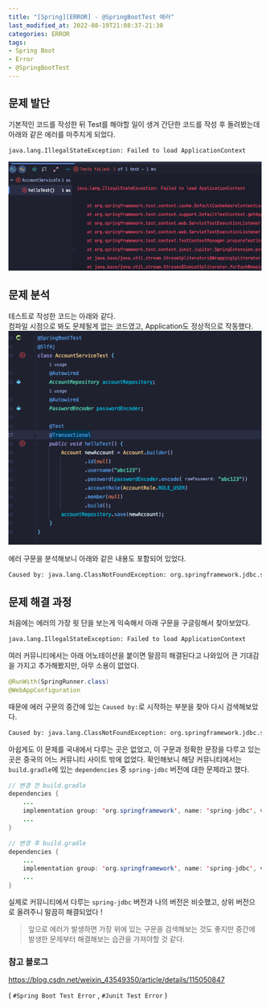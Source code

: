 ```yaml
---
title: "[Spring][ERROR] - @SpringBootTest 에러"
last_modified_at: 2022-08-19T21:08:37-21:30
categories: ERROR
tags:
- Spring Boot
- Error
- @SpringBootTest
---
```


## 문제 발단
기본적인 코드를 작성한 뒤 Test를 해야할 일이 생겨 간단한 코드를 작성 후 돌려봤는데 아래와 같은 에러를 마주치게 되었다.<br>

```bash
java.lang.IllegalStateException: Failed to load ApplicationContext
```

![](./spring-boot-test-error/test-error.png)

## 문제 분석
테스트로 작성한 코드는 아래와 같다.<br>
컴파일 시점으로 봐도 문제될게 없는 코드였고, Application도 정상적으로 작동했다.
![](./spring-boot-test-error/test-code-example.png)

에러 구문을 분석해보니 아래와 같은 내용도 포함되어 있었다.

```bash
Caused by: java.lang.ClassNotFoundException: org.springframework.jdbc.support.JdbcTransactionManager
```

## 문제 해결 과정

처음에는 에러의 가장 윗 단을 보는게 익숙해서 아래 구문을 구글링해서 찾아보았다.

```bash
java.lang.IllegalStateException: Failed to load ApplicationContext
```

여러 커뮤니티에서는 아래 어노테이션을 붙이면 말끔히 해결된다고 나와있어 큰 기대감을 가지고 추가해봤지만, 아무 소용이 없었다.

```java
@RunWith(SpringRunner.class)
@WebAppConfiguration
```

때문에 에러 구문의 중간에 있는 `Caused by:`로 시작하는 부분을 찾아 다시 검색해보았다.

```bash
Caused by: java.lang.ClassNotFoundException: org.springframework.jdbc.support.JdbcTransactionManager
```

아쉽게도 이 문제를 국내에서 다루는 곳은 없었고, 이 구문과 정확한 문장을 다루고 있는 곳은 중국의 어느 커뮤니티 사이트 밖에 없었다.
확인해보니 해당 커뮤니티에서는 `build.gradle`에 있는 `dependencies` 중 `spring-jdbc` 버전에 대한 문제라고 했다. <br>

```java
// 변경 전 build.gradle
dependencies {
    ...
    implementation group: 'org.springframework', name: 'spring-jdbc', version: '5.2.3.RELEASE'
    ...
}
```

```java
// 변경 후 build.gradle
dependencies {
    ...
    implementation group: 'org.springframework', name: 'spring-jdbc', version: '5.3.4'
    ...
}
```

실제로 커뮤니티에서 다루는 `spring-jdbc` 버전과 나의 버전은 비슷했고, 상위 버전으로 올려주니 말끔히 해결되었다 !

> 앞으로 에러가 발생하면 가장 위에 있는 구문을 검색해보는 것도 좋지만 중간에 발생한 문제부터 해결해보는 습관을 가져야할 것 같다.

### 참고 블로그
https://blog.csdn.net/weixin_43549350/article/details/115050847

( `#Spring Boot Test Error` ,  `#Junit Test Error` )